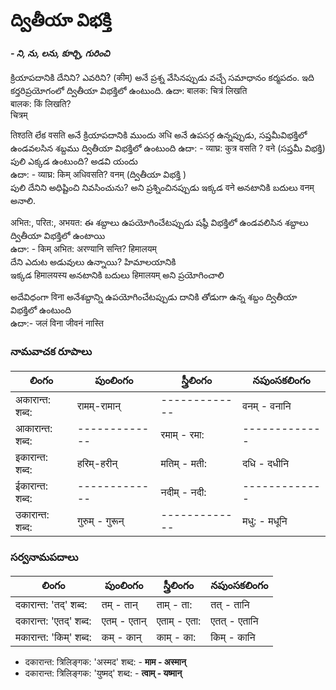 # ద్వితీయా విభక్తి 
#### *- ని, ను, లను, కూర్చి, గురించి*

క్రియాపదానికి దేనిని? ఎవరిని? (कीम्) అనే ప్రశ్న వేసినప్పుడు వచ్చే సమాధానం కర్మపదం. ఇది కర్తరిప్రయోగంలో ద్వితీయా విభక్తిలో ఉంటుంది. 
ఉదా: बालक: चित्रं लिखति   
      बालक: किं लिखति?  
      चित्रम्   

तिश्ठति లేక वसति అనే క్రియాపదానికి ముందు अधि అనే ఉపసర్గ ఉన్నప్పుడు, సప్తమీవిభక్తిలో ఉండవలసిన శబ్దము ద్వితీయా విభక్తిలో ఉంటుంది 
ఉదా: - व्याघ्र: कुत्र वसति ? वने (సప్తమీ విభక్తి)   
పులి ఎక్కడ ఉంటుంది? అడవి యందు   
ఉదా: - व्याघ्र: किम् अधिवसति? वनम् (ద్వితీయా విభక్తి )  
పులి దేనిని అధిష్టించి నివసించును? అని ప్రశ్నించినప్పుడు ఇక్కడ वने అనటానికి బదులు वनम् అనాలి.  

अभित:, परित:, अभयत: ఈ శబ్దాలు ఉపయోగించేటప్పుడు షష్ఠీ విభక్తిలో ఉండవలిసిన శబ్దాలు ద్వితీయా విభక్తిలో ఉంటాయి  
ఉదా: - किम् अभित: अरण्यानि सन्ति? हिमालयम्    
దేని ఎదుట అడువులు ఉన్నాయి? హిమాలయానికి   
ఇక్కడ हिमालयस्य అనటానికి బదులు हिमालयम् అని ప్రయోగించాలి   

అదేవిధంగా विना అనేశబ్దాన్ని ఉపయోగించేటప్పుడు దానికి తోడుగా ఉన్న శబ్దం ద్వితీయా విభక్తిలో ఉంటుంది   
ఉదా:- जलं विना जीवनं नास्ति   

### నామవాచక రూపాలు 

లింగం | పుంలింగం   | స్త్రీలింగం     | నపుంసకలింగం  
-------------|---------------|---------------|-----------
अकारान्त: शब्द: | रामम्-रामान् | -------------| वनम् - वनानि 
आकारान्त: शब्द: | ------------- | रमाम् - रमा:  | -------------
इकारान्त: शब्द: | हरिम्-हरीन् |  मतिम् - मती:   | दधि - दधीनि   
ईकारान्त: शब्द: | ------------- |  नदीम् - नदी: | -------------
उकारान्त: शब्द: | गुरुम् - गुरून्  | ------------- | मधु: - मधूनि  


### సర్వనామపదాలు  

లింగం | పుంలింగం   | స్త్రీలింగం     | నపుంసకలింగం  
-------------|---------------|---------------|-----------
दकारान्त: 'तद्' शब्द: | तम् - तान् | ताम् - ता: | तत् - तानि
दकारान्त: 'एतद्' शब्द: | एतम् - एतान् | एताम् - एता: | एतत् - एतानि
मकारान्त: 'किम्' शब्द: | कम्  - कान् | काम् - का: | किम् - कानि  



- दकारान्त: त्रिलिङ्गक: 'अस्मद'   शब्द: - **माम - अस्मान्**
- दकारान्त: त्रिलिङ्गक: 'युष्मद्' शब्द: - **त्वाम् - यष्मान्**